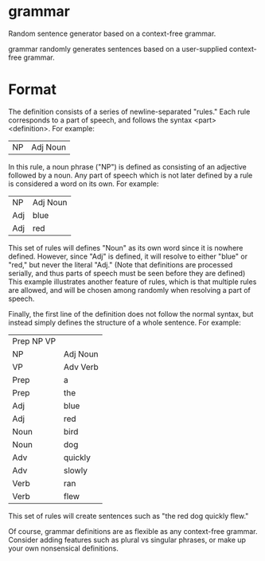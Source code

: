 <!--
Copyright 2012 The Authors. All rights reserved.
Use of this source code is governed by a BSD-style
license that can be found in the LICENSE file.
-->

grammar
=======

Random sentence generator based on a context-free grammar.

grammar randomly generates sentences based on a user-supplied context-free grammar.

Format
======

The definition consists of a series of newline-separated "rules."  Each rule corresponds to a part of speech, and follows the syntax &lt;part&gt; &lt;definition&gt;.  For example:

<table>
  <tr>
    <td>NP</td><td>Adj Noun</td>
  </tr>
</table>

In this rule, a noun phrase ("NP") is defined as consisting of an adjective followed by a noun.  Any part of speech which is not later defined by a rule is considered a word on its own.  For example:

<table>
  <tr>
    <td>NP</td><td>Adj Noun</td>
  </tr>
  <tr>
    <td>Adj</td><td>blue</td>
  </tr>
  <tr>
    <td>Adj</td><td>red</td>
  </tr>
</table>

This set of rules will defines "Noun" as its own word since it is nowhere defined.  However, since "Adj" is defined, it will resolve to either "blue" or "red," but never the literal "Adj."  (Note that definitions are processed serially, and thus parts of speech must be seen before they are defined)  This example illustrates another feature of rules, which is that multiple rules are allowed, and will be chosen among randomly when resolving a part of speech.

Finally, the first line of the definition does not follow the normal syntax, but instead simply defines the structure of a whole sentence.  For example:

<table>
  <tr>
    <td>Prep NP VP</td><td></td>
  </tr>
  <tr>
    <td>NP</td><td>Adj Noun</td>
  </tr>
  <tr>
    <td>VP</td><td>Adv Verb</td>
  </tr>
  <tr>
    <td>Prep</td><td>a</td>
  </tr>
  <tr>
    <td>Prep</td><td>the</td>
  </tr>
  <tr>
    <td>Adj</td><td>blue</td>
  </tr>
  <tr>
    <td>Adj</td><td>red</td>
  </tr>
  <tr>
    <td>Noun</td><td>bird</td>
  </tr>
  <tr>
    <td>Noun</td><td>dog</td>
  </tr>
  <tr>
    <td>Adv</td><td>quickly</td>
  </tr>
  <tr>
    <td>Adv</td><td>slowly</td>
  </tr>
  <tr>
    <td>Verb</td><td>ran</td>
  </tr>
  <tr>
    <td>Verb</td><td>flew</td>
  </tr>
</table>

This set of rules will create sentences such as "the red dog quickly flew."

Of course, grammar definitions are as flexible as any context-free grammar.  Consider adding features such as plural vs singular phrases, or make up your own nonsensical definitions.
